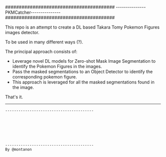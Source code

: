 ########################################
---------------PKMCatcher---------------
########################################

This repo is an attempt to create a DL based Takara Tomy Pokemon Figures images detector.

To be used in many different ways (?).

The principal approach consists of:
- Leverage novel DL models for Zero-shot Mask Image Segmentation to identify the Pokemon Figures in the images.
- Pass the masked segmentations to an Object Detector to identify the corresponding pokemon figure.
- This approach is leveraged for all the masked segmentations found in the image.

That's it.

----------------------------------------
~~~~~~~~~~~~~~~Dev Notes~~~~~~~~~~~~~~~~
----------------------------------------







----------------------------------------
By @montanon
